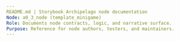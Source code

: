 ```yaml
---
README.md | Storybook Archipelago node documentation
Node: a0_3_node (template_minigame)
Role: Documents node contracts, logic, and narrative surface.
Purpose: Reference for node authors, testers, and maintainers.
---
```



